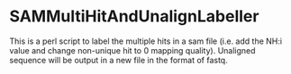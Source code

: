 SAMMultiHitAndUnalignLabeller
=============================

This is a perl script to label the multiple hits in a sam file (i.e. add the NH:i value and change non-unique hit to 0 mapping quality). Unaligned sequence will be output in a new file in the format of fastq.
